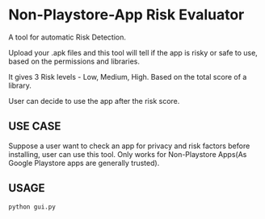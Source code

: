 # Non-Playstore-App Risk Evaluator
A tool for automatic Risk Detection.

Upload your .apk files and this tool will tell if the app is risky or safe to use, based on the permissions and libraries.

It gives 3 Risk levels - Low, Medium, High. Based on the total score of a library.

User can decide to use the app after the risk score.
## USE CASE 
Suppose a user want to check an app for privacy and risk factors before installing, user can use this tool. 
Only works for Non-Playstore Apps(As Google Playstore apps are generally trusted).
## USAGE
```bash
python gui.py
  ```



  
